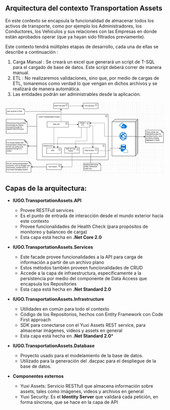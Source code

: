 ## Arquitectura del contexto Transportation Assets
En este contexto se encapsula la funcionalidad de almacenar todos los activos de transporte, como por ejemplo los Administradores, los Conductores, los Vehículos y sus relaciones con las Empresas en donde están aprobados operar (que ya hayan sido filtrados previamente).

Este contexto tendrá múltiples etapas de desarrollo, cada una de ellas se describe a continuación : 
1. Carga Manual : Se creará un excel que generará un script de T-SQL para el cargado de base de datos. Este script deberá correr de manera manual.
2. ETL :  No realizaremos validaciones, sino que, por medio de cargas de ETL, tomaremos como verdad lo que vengan en dichos archivos y se realizará de manera automática.
3. Las entidades podrán ser administrables desde la aplicación.

![Transportation Assets][imagen-arquitectura-contexto]

## Capas de la arquitectura:
* **IUGO.TransportationAssets.API**
  * Provee RESTFull services
  * Es el punto de entrada de interacción desde el mundo exterior hacia este contexto
  * Provee funcionalidades de Health Check (para propósitos de monitoreo y balanceo de carga)
  * Esta capa está hecha en **.Net Core 2.0**
* **IUGO.TransportationAssets.Services**
  * Este facade provee funcionalidades a la API para carga de información a partir de un archivo plano
  * Estos métodos también proveen funcionalidades de CRUD
  * Accede a la capa de infraestructura, específicamente a la persistencia por medio del componente de Data Access que encapsula los Repositories
  * Esta capa está hecha en **.Net Standard 2.0**
* **IUGO.TransportationAssets.Infrastructure**
  * Utilidades en común para todo el contexto
  * Código de los Repositorios, hechos con Entity Framework con Code First approach
  * SDK para conectarse con el Yuxi Assets REST service, para almacenar imágenes, videos y assets en general
  * Esta capa está hecha en **.Net Standard 2.0***
* **IUGO.TransportationAssets.Database**
  * Proyecto usado para el modelamiento de la base de datos.
  * Utilizado para la generación del .dacpac para el despliegue de la base de datos.

    
* **Componentes externos**
  * Yuxi Assets: Servicio RESTfull que almacena información sobre assets, tales como imágenes, videos y archivos en general
  * Yuxi Security: Es el **Identity Server** que validará cada petición, en forma síncrona, que se hace en la capa de API


[imagen-arquitectura-contexto]: ./assets/Transport%20Assets%20Architecture.jpg "Arquitectura de este contexto"